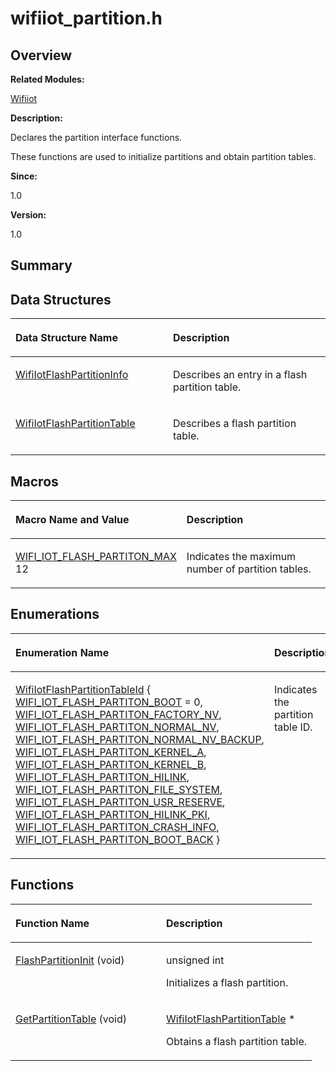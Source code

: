 # wifiiot\_partition.h<a name="EN-US_TOPIC_0000001055355042"></a>

## **Overview**<a name="section345877574191856"></a>

**Related Modules:**

[Wifiiot](wifiiot.md)

**Description:**

Declares the partition interface functions. 

These functions are used to initialize partitions and obtain partition tables. 

**Since:**

1.0

**Version:**

1.0

## **Summary**<a name="section1030570646191856"></a>

## Data Structures<a name="nested-classes"></a>

<a name="table42920466191856"></a>
<table><thead align="left"><tr id="row845415333191856"><th class="cellrowborder" valign="top" width="50%" id="mcps1.1.3.1.1"><p id="p254898800191856"><a name="p254898800191856"></a><a name="p254898800191856"></a>Data Structure Name</p>
</th>
<th class="cellrowborder" valign="top" width="50%" id="mcps1.1.3.1.2"><p id="p853742928191856"><a name="p853742928191856"></a><a name="p853742928191856"></a>Description</p>
</th>
</tr>
</thead>
<tbody><tr id="row2118902034191856"><td class="cellrowborder" valign="top" width="50%" headers="mcps1.1.3.1.1 "><p id="p1215156774191856"><a name="p1215156774191856"></a><a name="p1215156774191856"></a><a href="wifiiotflashpartitioninfo.md">WifiIotFlashPartitionInfo</a></p>
</td>
<td class="cellrowborder" valign="top" width="50%" headers="mcps1.1.3.1.2 "><p id="p650011640191856"><a name="p650011640191856"></a><a name="p650011640191856"></a>Describes an entry in a flash partition table. </p>
</td>
</tr>
<tr id="row382414771191856"><td class="cellrowborder" valign="top" width="50%" headers="mcps1.1.3.1.1 "><p id="p1620171200191856"><a name="p1620171200191856"></a><a name="p1620171200191856"></a><a href="wifiiotflashpartitiontable.md">WifiIotFlashPartitionTable</a></p>
</td>
<td class="cellrowborder" valign="top" width="50%" headers="mcps1.1.3.1.2 "><p id="p1042177026191856"><a name="p1042177026191856"></a><a name="p1042177026191856"></a>Describes a flash partition table. </p>
</td>
</tr>
</tbody>
</table>

## Macros<a name="define-members"></a>

<a name="table847235709191856"></a>
<table><thead align="left"><tr id="row65394483191856"><th class="cellrowborder" valign="top" width="50%" id="mcps1.1.3.1.1"><p id="p736920675191856"><a name="p736920675191856"></a><a name="p736920675191856"></a>Macro Name and Value</p>
</th>
<th class="cellrowborder" valign="top" width="50%" id="mcps1.1.3.1.2"><p id="p1320344038191856"><a name="p1320344038191856"></a><a name="p1320344038191856"></a>Description</p>
</th>
</tr>
</thead>
<tbody><tr id="row617285772191856"><td class="cellrowborder" valign="top" width="50%" headers="mcps1.1.3.1.1 "><p id="p1775751331191856"><a name="p1775751331191856"></a><a name="p1775751331191856"></a><a href="wifiiot.md#gafa09129be9f2e306ae54ab9d913d4c96">WIFI_IOT_FLASH_PARTITON_MAX</a>   12</p>
</td>
<td class="cellrowborder" valign="top" width="50%" headers="mcps1.1.3.1.2 "><p id="p1154904977191856"><a name="p1154904977191856"></a><a name="p1154904977191856"></a>Indicates the maximum number of partition tables. </p>
</td>
</tr>
</tbody>
</table>

## Enumerations<a name="enum-members"></a>

<a name="table2045033614191856"></a>
<table><thead align="left"><tr id="row950735587191856"><th class="cellrowborder" valign="top" width="50%" id="mcps1.1.3.1.1"><p id="p221055544191856"><a name="p221055544191856"></a><a name="p221055544191856"></a>Enumeration Name</p>
</th>
<th class="cellrowborder" valign="top" width="50%" id="mcps1.1.3.1.2"><p id="p703883551191856"><a name="p703883551191856"></a><a name="p703883551191856"></a>Description</p>
</th>
</tr>
</thead>
<tbody><tr id="row1296423366191856"><td class="cellrowborder" valign="top" width="50%" headers="mcps1.1.3.1.1 "><p id="p1709841567191856"><a name="p1709841567191856"></a><a name="p1709841567191856"></a><a href="wifiiot.md#ga2f287bbb40987fe6d1d7fa525574c00c">WifiIotFlashPartitionTableId</a> {   <a href="wifiiot.md#gga2f287bbb40987fe6d1d7fa525574c00ca084dbf8aafce9c7a3ecad33da66e05b0">WIFI_IOT_FLASH_PARTITON_BOOT</a> = 0, <a href="wifiiot.md#gga2f287bbb40987fe6d1d7fa525574c00cabb8d227a662a66aad9557d9fc817a8fb">WIFI_IOT_FLASH_PARTITON_FACTORY_NV</a>, <a href="wifiiot.md#gga2f287bbb40987fe6d1d7fa525574c00ca427d6a8603c364374b5eb714450e18c8">WIFI_IOT_FLASH_PARTITON_NORMAL_NV</a>, <a href="wifiiot.md#gga2f287bbb40987fe6d1d7fa525574c00ca50131238794a26984f0f1209f94b338f">WIFI_IOT_FLASH_PARTITON_NORMAL_NV_BACKUP</a>,   <a href="wifiiot.md#gga2f287bbb40987fe6d1d7fa525574c00ca779875726c11006ea771f1ad2fb8af9b">WIFI_IOT_FLASH_PARTITON_KERNEL_A</a>, <a href="wifiiot.md#gga2f287bbb40987fe6d1d7fa525574c00caddd52544b51d83e70cfe5966852f9780">WIFI_IOT_FLASH_PARTITON_KERNEL_B</a>, <a href="wifiiot.md#gga2f287bbb40987fe6d1d7fa525574c00ca4f7f1e1f9120cf095a9c7b5d076c4ba4">WIFI_IOT_FLASH_PARTITON_HILINK</a>, <a href="wifiiot.md#gga2f287bbb40987fe6d1d7fa525574c00cacff32ff0901d4ca46814d747880579fa">WIFI_IOT_FLASH_PARTITON_FILE_SYSTEM</a>,   <a href="wifiiot.md#gga2f287bbb40987fe6d1d7fa525574c00cae8c645e2e5d130218b6eaec1e57dc8ee">WIFI_IOT_FLASH_PARTITON_USR_RESERVE</a>, <a href="wifiiot.md#gga2f287bbb40987fe6d1d7fa525574c00ca70a3cdffb76b64cbacf6973bf06e0a0a">WIFI_IOT_FLASH_PARTITON_HILINK_PKI</a>, <a href="wifiiot.md#gga2f287bbb40987fe6d1d7fa525574c00ca84650ae2f4cd3e7be0a1a24eb378e28c">WIFI_IOT_FLASH_PARTITON_CRASH_INFO</a>, <a href="wifiiot.md#gga2f287bbb40987fe6d1d7fa525574c00ca7068d177a4cdb8239445b7cc5763d132">WIFI_IOT_FLASH_PARTITON_BOOT_BACK</a> }</p>
</td>
<td class="cellrowborder" valign="top" width="50%" headers="mcps1.1.3.1.2 "><p id="p100641453191856"><a name="p100641453191856"></a><a name="p100641453191856"></a>Indicates the partition table ID. </p>
</td>
</tr>
</tbody>
</table>

## Functions<a name="func-members"></a>

<a name="table740025705191856"></a>
<table><thead align="left"><tr id="row1548627452191856"><th class="cellrowborder" valign="top" width="50%" id="mcps1.1.3.1.1"><p id="p1488887914191856"><a name="p1488887914191856"></a><a name="p1488887914191856"></a>Function Name</p>
</th>
<th class="cellrowborder" valign="top" width="50%" id="mcps1.1.3.1.2"><p id="p1660467742191856"><a name="p1660467742191856"></a><a name="p1660467742191856"></a>Description</p>
</th>
</tr>
</thead>
<tbody><tr id="row83987449191856"><td class="cellrowborder" valign="top" width="50%" headers="mcps1.1.3.1.1 "><p id="p716236964191856"><a name="p716236964191856"></a><a name="p716236964191856"></a><a href="wifiiot.md#ga89c372b7c3071619dfe5b05d3e779e9e">FlashPartitionInit</a> (void)</p>
</td>
<td class="cellrowborder" valign="top" width="50%" headers="mcps1.1.3.1.2 "><p id="p256929888191856"><a name="p256929888191856"></a><a name="p256929888191856"></a>unsigned int </p>
<p id="p1146322928191856"><a name="p1146322928191856"></a><a name="p1146322928191856"></a>Initializes a flash partition. </p>
</td>
</tr>
<tr id="row1324650813191856"><td class="cellrowborder" valign="top" width="50%" headers="mcps1.1.3.1.1 "><p id="p192047891191856"><a name="p192047891191856"></a><a name="p192047891191856"></a><a href="wifiiot.md#ga1279111f8892710f1a84bb03fd8df2be">GetPartitionTable</a> (void)</p>
</td>
<td class="cellrowborder" valign="top" width="50%" headers="mcps1.1.3.1.2 "><p id="p615890478191856"><a name="p615890478191856"></a><a name="p615890478191856"></a><a href="wifiiotflashpartitiontable.md">WifiIotFlashPartitionTable</a> * </p>
<p id="p1787967733191856"><a name="p1787967733191856"></a><a name="p1787967733191856"></a>Obtains a flash partition table. </p>
</td>
</tr>
</tbody>
</table>

